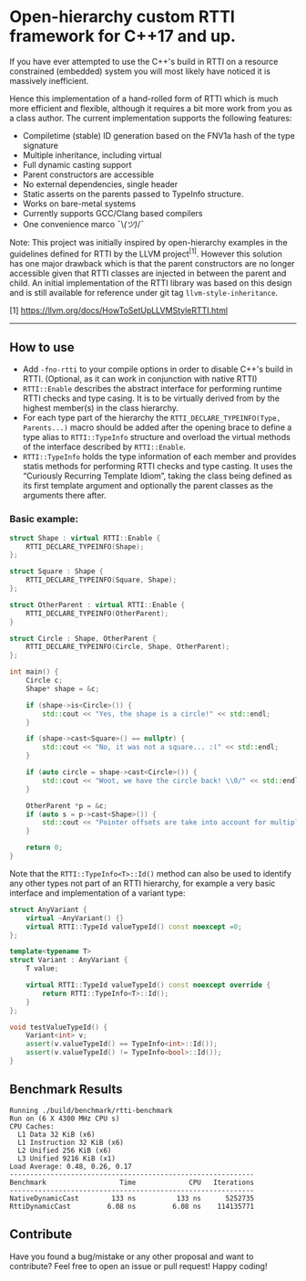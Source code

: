 # Open-hierarchy custom RTTI framework for C++17 and up.

If you have ever attempted to use the C++'s build in RTTI on a resource constrained (embedded) system you will most likely have noticed it is massively inefficient.

Hence this implementation of a hand-rolled form of RTTI which is much more efficient and flexible, although it requires a bit more work from you as a class author. The current implementation supports the following features:

- Compiletime (stable) ID generation based on the FNV1a hash of the type signature
- Multiple inheritance, including virtual
- Full dynamic casting support
- Parent constructors are accessible
- No external dependencies, single header
- Static asserts on the parents passed to TypeInfo structure.
- Works on bare-metal systems
- Currently supports GCC/Clang based compilers
- One convenience marco ¯\\_(ツ)_/¯

Note: This project was initially inspired by open-hierarchy examples in the guidelines defined for RTTI by the LLVM project<sup>[1]</sup>. However this solution has one major drawback which is that the parent constructors are no longer accessible given that RTTI classes are injected in between the parent and child. An initial implementation of the RTTI library was based on this design and is still available for reference under git tag `llvm-style-inheritance`.

[1] https://llvm.org/docs/HowToSetUpLLVMStyleRTTI.html

---

## How to use

- Add `-fno-rtti` to your compile options in order to disable C++'s build in RTTI. (Optional, as it can work in conjunction with native RTTI)
- `RTTI::Enable` describes the abstract interface for performing runtime RTTI checks and type casing. It is to be virtually derived from by the highest member(s) in the class hierarchy.
- For each type part of the hierarchy the `RTTI_DECLARE_TYPEINFO(Type, Parents...)` macro should be added after the opening brace to define a type alias to `RTTI::TypeInfo` structure and overload the virtual methods of the interface described by `RTTI::Enable`.
- `RTTI::TypeInfo` holds the type information of each member and provides statis methods for performing RTTI checks and type casting. It uses the “Curiously Recurring Template Idiom”, taking the class being defined as its first template argument and optionally the parent classes as the arguments there after.

### Basic example:

```c++
struct Shape : virtual RTTI::Enable {
    RTTI_DECLARE_TYPEINFO(Shape);
};

struct Square : Shape {
    RTTI_DECLARE_TYPEINFO(Square, Shape);
};

struct OtherParent : virtual RTTI::Enable {
    RTTI_DECLARE_TYPEINFO(OtherParent);
}

struct Circle : Shape, OtherParent {
    RTTI_DECLARE_TYPEINFO(Circle, Shape, OtherParent);
};

int main() {
    Circle c;
    Shape* shape = &c;

    if (shape->is<Circle>()) {
        std::cout << "Yes, the shape is a circle!" << std::endl;
    }

    if (shape->cast<Square>() == nullptr) {
        std::cout << "No, it was not a square... :(" << std::endl;
    }

    if (auto circle = shape->cast<Circle>()) {
        std::cout << "Woot, we have the circle back! \\0/" << std::endl;
    }

    OtherParent *p = &c;
    if (auto s = p->cast<Shape>()) {
        std::cout << "Pointer offsets are take into account for multiple inheritance hierarchies." << std::endl;
    }

    return 0;
}

```

Note that the `RTTI::TypeInfo<T>::Id()` method can also be used to identify any other types not part of an RTTI hierarchy, for example a very basic interface and implementation of a variant type:

```c++
struct AnyVariant {
    virtual ~AnyVariant() {}
    virtual RTTI::TypeId valueTypeId() const noexcept =0;
};

template<typename T>
struct Variant : AnyVariant {
    T value;

    virtual RTTI::TypeId valueTypeId() const noexcept override {
        return RTTI::TypeInfo<T>::Id();
    }
};

void testValueTypeId() {
    Variant<int> v;
    assert(v.valueTypeId() == TypeInfo<int>::Id());
    assert(v.valueTypeId() != TypeInfo<bool>::Id());
}
```

## Benchmark Results

```
Running ./build/benchmark/rtti-benchmark
Run on (6 X 4300 MHz CPU s)
CPU Caches:
  L1 Data 32 KiB (x6)
  L1 Instruction 32 KiB (x6)
  L2 Unified 256 KiB (x6)
  L3 Unified 9216 KiB (x1)
Load Average: 0.48, 0.26, 0.17
------------------------------------------------------------
Benchmark                  Time             CPU   Iterations
------------------------------------------------------------
NativeDynamicCast        133 ns          133 ns      5252735
RttiDynamicCast         6.08 ns         6.08 ns    114135771
```

## Contribute

Have you found a bug/mistake or any other proposal and want to contribute? Feel free to open an issue or pull request!
Happy coding!
